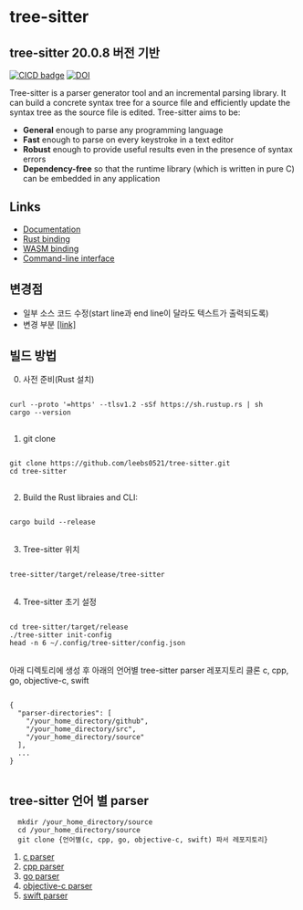 # tree-sitter

## tree-sitter 20.0.8 버전 기반

[![CICD badge]][CICD]
[![DOI](https://zenodo.org/badge/14164618.svg)](https://zenodo.org/badge/latestdoi/14164618)

[CICD badge]: https://github.com/tree-sitter/tree-sitter/actions/workflows/CICD.yml/badge.svg
[CICD]: https://github.com/tree-sitter/tree-sitter/actions/workflows/CICD.yml

Tree-sitter is a parser generator tool and an incremental parsing library. It can build a concrete syntax tree for a source file and efficiently update the syntax tree as the source file is edited. Tree-sitter aims to be:

- **General** enough to parse any programming language
- **Fast** enough to parse on every keystroke in a text editor
- **Robust** enough to provide useful results even in the presence of syntax errors
- **Dependency-free** so that the runtime library (which is written in pure C) can be embedded in any application

## Links

- [Documentation](https://tree-sitter.github.io)
- [Rust binding](lib/binding_rust/README.md)
- [WASM binding](lib/binding_web/README.md)
- [Command-line interface](cli/README.md)

## 변경점
- 일부 소스 코드 수정(start line과 end line이 달라도 텍스트가 출력되도록)
- 변경 부분 [[link]](https://github.com/tree-sitter/tree-sitter/compare/master...leebs0521:tree-sitter:master#diff-518c48ee9177a60a58a06a7e24beeffad37f9a1c109c85fac295e63754ff6e86)
## 빌드 방법

0. 사전 준비(Rust 설치)
<pre>
<code>
curl --proto '=https' --tlsv1.2 -sSf https://sh.rustup.rs | sh
cargo --version
</code>
</pre>

1. git clone
<pre>
<code>
git clone https://github.com/leebs0521/tree-sitter.git
cd tree-sitter
</code>
</pre>

2. Build the Rust libraies and CLI:
<pre>
<code>
cargo build --release
</code>
</pre>

3. Tree-sitter 위치
<pre>
<code>
tree-sitter/target/release/tree-sitter
</code>
</pre>

4. Tree-sitter 초기 설정
<pre>
<code>
cd tree-sitter/target/release
./tree-sitter init-config
head -n 6 ~/.config/tree-sitter/config.json
</code>
</pre>

아래 디렉토리에 생성 후 아래의 언어별 tree-sitter parser 레포지토리 클론
c, cpp, go, objective-c, swift
<pre>
<code>
{
  "parser-directories": [
    "/your_home_directory/github",
    "/your_home_directory/src",
    "/your_home_directory/source"
  ],
  ...
}
</code>
</pre>

## tree-sitter 언어 별 parser
```shell
  mkdir /your_home_directory/source
  cd /your_home_directory/source
  git clone {언어별(c, cpp, go, objective-c, swift) 파서 레포지토리}
```
1. [c parser](https://github.com/tree-sitter/tree-sitter-c)
2. [cpp parser](https://github.com/tree-sitter/tree-sitter-cpp)
3. [go parser](https://github.com/tree-sitter/tree-sitter-go)
4. [objective-c parser](https://github.com/amaanq/tree-sitter-objc)
5. [swift parser](https://github.com/syrose01/tree-sitter-swift)